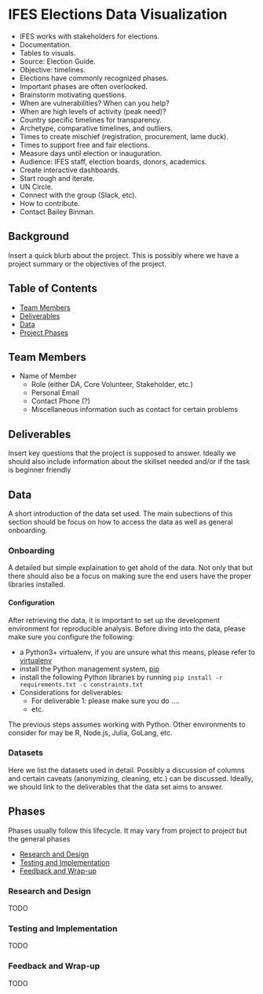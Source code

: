 # IFES Elections Data Visualization

- IFES works with stakeholders for elections.
- Documentation.
- Tables to visuals.
- Source: Election Guide.
- Objective: timelines.
- Elections have commonly recognized phases.
- Important phases are often overlooked.
- Brainstorm motivating questions.
- When are vulnerabilities? When can you help?
- When are high levels of activity (peak need)?
- Country specific timelines for transparency.
- Archetype, comparative timelines, and outliers.
- Times to create mischief (registration, procurement, lame duck).
- Times to support free and fair elections.
- Measure days until election or inauguration.
- Audience: IFES staff, election boards, donors, academics.
- Create interactive dashboards.
- Start rough and iterate.
- UN Circle.
- Connect with the group (Slack, etc).
- How to contribute.
- Contact Bailey Binman.


## Background
Insert a quick blurb about the project. This is possibly where we have a project summary or the objectives
of the project.

## Table of Contents
- [Team Members](#team-members)
- [Deliverables](#deliverables)
- [Data](#data)
- [Project Phases](#phases)

## Team Members
- Name of Member
  - Role (either DA, Core Volunteer, Stakeholder, etc.)
  - Personal Email
  - Contact Phone (?)
  - Miscellaneous information such as contact for certain problems

## Deliverables
Insert key questions that the project is supposed to answer. Ideally we should also include information about the skillset needed and/or if the task is beginner friendly

## Data
A short introduction of the data set used. The main subections of this section should be focus on how to access the data as well as general onboarding.

### Onboarding
A detailed but simple explaination to get ahold of the data. Not only that but there should also be a focus on making sure the end users have the proper libraries installed.

#### Configuration
After retrieving the data, it is important to set up the development environment for reproducible analysis. Before diving into the data, please make sure you configure the following:
- a Python3+ virtualenv, if you are unsure what this means, please refer to [virtualenv](virtualenv-pip-lib.com)
- install the Python management system, [pip](https://packaging.python.org/tutorials/installing-packages/)
- install the following Python libraries by running `pip install -r requirements.txt -c constraints.txt`
- Considerations for deliverables:
  - For deliverable 1: please make sure you do ....
  - etc.

The previous steps assumes working with Python. Other environments to consider for may be R, Node.js, Julia, GoLang, etc.

### Datasets
Here we list the datasets used in detail. Possibly a discussion of columns and certain caveats (anonymizing, cleaning, etc.) can be discussed. Ideally, we should link to the deliverables that the data set aims to answer.

## Phases
Phases usually follow this lifecycle. It may vary from project to project but the general phases
- [Research and Design](#research-and-design)
- [Testing and Implementation](#testing-and-implementation)
- [Feedback and Wrap-up](#feedback-and-wrap-up)

### Research and Design
TODO

### Testing and Implementation
TODO

### Feedback and Wrap-up
TODO
